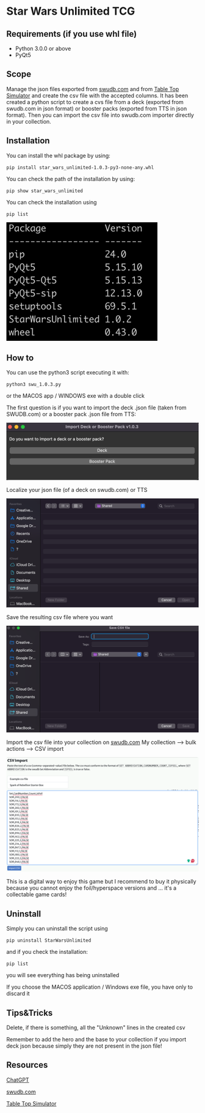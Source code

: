 # Star Wars Unlimited TCG 
## Requirements (if you use whl file)
- Python 3.0.0 or above
- PyQt5

## Scope
Manage the json files exported from [swudb.com](https://swudb.com/) and from [Table Top Simulator](https://store.steampowered.com/app/286160/Tabletop_Simulator/) and create the csv file with the accepted columns. It has been created a python script to create a cvs file from a deck (exported from swudb.com in json format) or booster packs (exported from TTS in json format).  Then you can import the csv file into swudb.com importer directly in your collection.

## Installation
You can install the whl package by using:
```
pip install star_wars_unlimited-1.0.3-py3-none-any.whl
```

You can check the path of the installation by using:
```
pip show star_wars_unlimited
```
You can check the installation using 
```
pip list
```

![](images/list.png)

## How to
You can use the python3 script executing it with:
```
python3 swu_1.0.3.py
```
 or the MACOS app / WINDOWS exe with a double click

The first question is if you  want to import the deck .json file (taken from SWUDB.com) or a booster pack .json file from TTS:

![](images/question.png) 

Localize your json file (of a deck on swudb.com) or TTS

![](images/json.png)

Save the resulting csv file where you want

![](images/csv.png)

Import the csv file into your collection on [swudb.com](https://swudb.com/)
My collection --> bulk actions --> CSV import

![](images/swudb.png)

This is a digital way to enjoy this game but I recommend to buy it physically because you cannot enjoy the foil/hyperspace versions and ... it's a collectable game cards!

## Uninstall

Simply you can uninstall the script using
```
pip uninstall StarWarsUnlimited
```
and if you check the installation:
```
pip list
```
you will see everything has being uninstalled

If you choose the MACOS application / Windows exe file, you have only to discard it

## Tips&Tricks

Delete, if there is something, all the "Unknown" lines in the created csv 

Remember to add the hero and the base to your collection if you import deck json because simply they are not present in the json file!

## Resources
[ChatGPT](https://chatgpt.com/)

[swudb.com](https://swudb.com/)

[Table Top Simulator](https://store.steampowered.com/app/286160/Tabletop_Simulator/)

